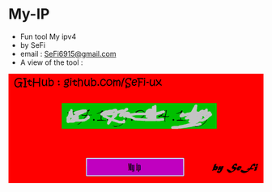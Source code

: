 # My-IP



- Fun tool My ipv4
- by SeFi
- email : SeFi6915@gmail.com
- A view of the tool : 

<center><img src="https://github.com/SeFi-ux/My-IP/blob/main/Untitled.png"></center>
